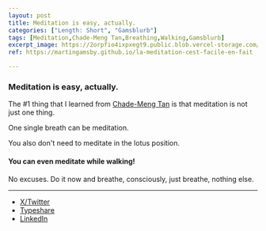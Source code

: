 ```yaml
---
layout: post
title: Meditation is easy, actually.
categories: ["Length: Short", "Gamsblurb"]
tags: [Meditation,Chade-Meng Tan,Breathing,Walking,Gamsblurb]
excerpt_image: https://2orpfio4ixpxegt9.public.blob.vercel-storage.com/blogPost/cm1kr8jju00a3md0c8ceystn4/preview-image-x68xaM2B9PVsmYIYs9bWIEvDqaL9BQ.jfif
ref: https://martingamsby.github.io/la-meditation-cest-facile-en-fait

---
```


### **Meditation is easy, actually.**

The #1 thing that I learned from [Chade-Meng Tan](https://x.com/chademeng) is that meditation is not just one thing.

One single breath can be meditation.

You also don't need to meditate in the lotus position.

#### You can even meditate while walking!

No excuses. Do it now and breathe, consciously, just breathe, nothing else.

---

- [X/Twitter](https://x.com/Martin_Gamsby/status/1839661003534938594)
- [Typeshare](https://typeshare.co/martingamsby/posts/meditation-is-easy-actually)
- [LinkedIn](https://www.linkedin.com/posts/martingamsby_meditation-is-easy-actually-the-1-thing-activity-7245427756837011457-djqL?utm_source=share&utm_medium=member_desktop)

